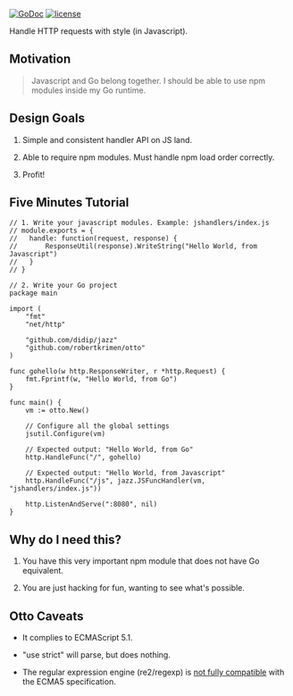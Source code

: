 [![GoDoc](https://godoc.org/github.com/didip/jazz?status.svg)](http://godoc.org/github.com/didip/jazz)
[![license](http://img.shields.io/badge/license-MIT-red.svg?style=flat)](https://raw.githubusercontent.com/didip/jazz/master/LICENSE.md)

Handle HTTP requests with style (in Javascript).


## Motivation

> Javascript and Go belong together. I should be able to use npm modules inside my Go runtime.


## Design Goals

1. Simple and consistent handler API on JS land.

2. Able to require npm modules. Must handle npm load order correctly.

3. Profit!


## Five Minutes Tutorial

```
// 1. Write your javascript modules. Example: jshandlers/index.js
// module.exports = {
// 	 handle: function(request, response) {
//	 	 ResponseUtil(response).WriteString("Hello World, from Javascript")
//	 }
// }

// 2. Write your Go project
package main

import (
	"fmt"
	"net/http"

	"github.com/didip/jazz"
	"github.com/robertkrimen/otto"
)

func gohello(w http.ResponseWriter, r *http.Request) {
	fmt.Fprintf(w, "Hello World, from Go")
}

func main() {
	vm := otto.New()

	// Configure all the global settings
	jsutil.Configure(vm)

	// Expected output: "Hello World, from Go"
	http.HandleFunc("/", gohello)

	// Expected output: "Hello World, from Javascript"
	http.HandleFunc("/js", jazz.JSFuncHandler(vm, "jshandlers/index.js"))

	http.ListenAndServe(":8080", nil)
}
```


## Why do I need this?

1. You have this very important npm module that does not have Go equivalent.

2. You are just hacking for fun, wanting to see what's possible.


## Otto Caveats

* It complies to ECMAScript 5.1.

* "use strict" will parse, but does nothing.

* The regular expression engine (re2/regexp) is [not fully compatible](https://github.com/robertkrimen/otto#regular-expression-incompatibility) with the ECMA5 specification.
